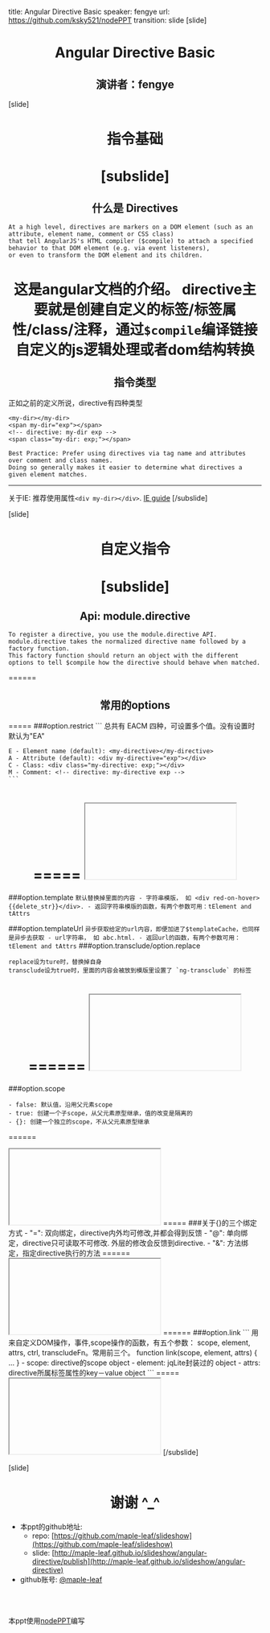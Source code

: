title: Angular Directive Basic
speaker: fengye
url: https://github.com/ksky521/nodePPT
transition: slide
[slide]

# Angular Directive Basic
## 演讲者：fengye
<style>
	.text-left { text-align: left; }
	slides>slide .slide-wrapper { max-width: 100%; text-align: left;}
	h1, h2 { text-align: center; }
	
</style>
<script>
var base = document.createElement('base');
base.href = location.origin;
if (base.href.indexOf('github') !== -1) {
base.href += 'slideshow/angular-directive/publish/';
document.head.appendChild(base);
} else {
document.head.appendChild(base);
}
</script>

[slide]
# 指令基础
[subslide]
=====
## 什么是 Directives
```
At a high level, directives are markers on a DOM element (such as an attribute, element name, comment or CSS class)
that tell AngularJS's HTML compiler ($compile) to attach a specified behavior to that DOM element (e.g. via event listeners),
or even to transform the DOM element and its children.
```
这是angular文档的介绍。 directive主要就是创建自定义的标签/标签属性/class/注释，通过`$compile`编译链接自定义的js逻辑处理或者dom结构转换
=====
## 指令类型
正如之前的定义所说，directive有四种类型
```
<my-dir></my-dir>
<span my-dir="exp"></span>
<!-- directive: my-dir exp -->
<span class="my-dir: exp;"></span>
```
```
Best Practice: Prefer using directives via tag name and attributes over comment and class names.
Doing so generally makes it easier to determine what directives a given element matches.
```
----
关于IE: 推荐使用属性`<div my-dir></div>`. [IE guide](https://code.angularjs.org/1.2.28/docs/guide/ie)
[/subslide]

[slide]
# 自定义指令
[subslide]
=====
## Api: module.directive
```
To register a directive, you use the module.directive API. module.directive takes the normalized directive name followed by a factory function. 
This factory function should return an object with the different options to tell $compile how the directive should behave when matched.
```
======
## 常用的options
=====
###option.restrict
	```
	总共有 EACM 四种，可设置多个值。没有设置时默认为"EA"

	E - Element name (default): <my-directive></my-directive>
	A - Attribute (default): <div my-directive="exp"></div>
	C - Class: <div class="my-directive: exp;"></div>
	M - Comment: <!-- directive: my-directive exp -->
	```
=====
	<iframe data-src="examples/option-restrict.html" src="about:blank;"></iframe>
=====
###option.template
	```
	默认替换掉里面的内容
	- 字符串模版， 如 <div red-on-hover>{{delete_str}}</div>.
	- 返回字符串模版的函数，有两个参数可用：tElement and tAttrs
	```
	
###option.templateUrl
	```
	 异步获取给定的url内容，即便加进了$templateCache，也同样是异步去获取
	 - url字符串， 如 abc.html.
	 - 返回url的函数，有两个参数可用：tElement and tAttrs
	```
###option.transclude/option.replace
```
replace设为ture时，替换掉自身
transclude设为true时，里面的内容会被放到模版里设置了 `ng-transclude` 的标签
```
======
	<iframe data-src="examples/option-template.html" src="about:blank;"></iframe>
=====
###option.scope
```
- false: 默认值，沿用父元素scope
- true: 创建一个子scope，从父元素原型继承，值的改变是隔离的
- {}: 创建一个独立的scope，不从父元素原型继承
```
======
<iframe data-src="examples/option-scope.html" src="about:blank;"></iframe>
=====
###关于{}的三个绑定方式
- "=": 双向绑定，directive内外均可修改,并都会得到反馈
- "@": 单向绑定，directive只可读取不可修改. 外层的修改会反馈到directive.
- "&": 方法绑定，指定directive执行的方法
======
<iframe data-src="examples/option-isolate-binding.html" src="about:blank;"></iframe>
======
###option.link 
	```
	用来自定义DOM操作，事件,scope操作的函数，有五个参数： scope, element, attrs, ctrl, transcludeFn。常用前三个。
	function link(scope, element, attrs) { ... }
	- scope: directive的scope object
	- element: jqLite封装过的 object
	- attrs: directive所属标签属性的key－value object
	```
=====
<iframe data-src="examples/option-link.html" src="about:blank;"></iframe>
[/subslide]

[slide]

# 谢谢 ^_^
- 本ppt的github地址: 
	* repo: [https://github.com/maple-leaf/slideshow](https://github.com/maple-leaf/slideshow)
	* slide: [http://maple-leaf.github.io/slideshow/angular-directive/publish](http://maple-leaf.github.io/slideshow/angular-directive)
- github账号: [@maple-leaf](https://github.com/maple-leaf)

<br><br>

本ppt使用[nodePPT](https://github.com/ksky521/nodePPT)编写
